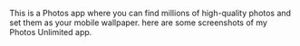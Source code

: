 This is a Photos app where you can find millions of high-quality photos and set them as your mobile wallpaper.
here are some screenshots of my Photos Unlimited app.


